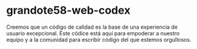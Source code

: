 # grandote58-web-codex
Creemos que un código de calidad es la base de una experiencia de usuario excepcional. Este códice está aquí para empoderar a nuestro equipo y a la comunidad para escribir código del que estemos orgullosos. 
